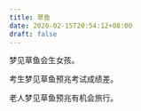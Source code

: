 ```yaml
---
title: 草鱼
date: 2020-02-15T20:54:12+08:00
draft: false
---
```


梦见草鱼会生女孩。

考生梦见草鱼预兆考试成绩差。

老人梦见草鱼预兆有机会旅行。

